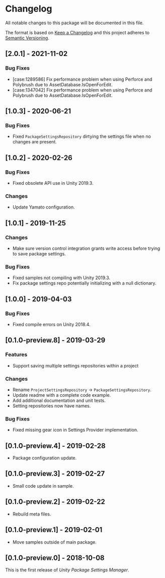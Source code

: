 # Changelog

All notable changes to this package will be documented in this file.

The format is based on [Keep a Changelog](http://keepachangelog.com/en/1.0.0/)
and this project adheres to [Semantic Versioning](http://semver.org/spec/v2.0.0.html).

## [2.0.1] - 2021-11-02

### Bug Fixes

- [case:1289586] Fix performance problem when using Perforce and Polybrush due to AssetDatabase.IsOpenForEdit.
- [case:1347042] Fix performance problem when using Perforce and Polybrush due to AssetDatabase.IsOpenForEdit.

## [1.0.3] - 2020-06-21

### Bug Fixes

- Fixed `PackageSettingsRepository` dirtying the settings file when no changes are present.

## [1.0.2] - 2020-02-26

### Bug Fixes

- Fixed obsolete API use in Unity 2019.3.

### Changes

- Update Yamato configuration.

## [1.0.1] - 2019-11-25

### Changes

- Make sure version control integration grants write access before trying to save package settings.

### Bug Fixes

- Fixed samples not compiling with Unity 2019.3.
- Fix package settings repo potentially initializing with a null dictionary.

## [1.0.0] - 2019-04-03

### Bug Fixes

- Fixed compile errors on Unity 2018.4.

## [0.1.0-preview.8] - 2019-03-29

### Features

- Support saving multiple settings repositories within a project

### Changes

- Rename `ProjectSettingsRepository` -> `PackageSettingsRepository`.
- Update readme with a complete code example.
- Add additional documentation and unit tests.
- Setting repositories now have names.

### Bug Fixes

- Fixed missing gear icon in Settings Provider implementation.

## [0.1.0-preview.4] - 2019-02-28

- Package configuration update.

## [0.1.0-preview.3] - 2019-02-27

- Small code update in sample.

## [0.1.0-preview.2] - 2019-02-22

- Rebuild meta files.

## [0.1.0-preview.1] - 2019-02-01

- Move samples outside of main package.

## [0.1.0-preview.0] - 2018-10-08

This is the first release of *Unity Package Settings Manager*.